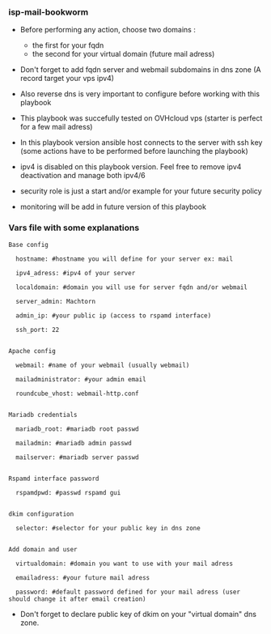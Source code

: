 ### isp-mail-bookworm

- Before performing any action, choose two domains :

  - the first for your fqdn
  - the second for your virtual domain (future mail adress)

- Don't forget to add fqdn server and webmail subdomains in dns zone (A record target your vps ipv4)

- Also reverse dns is very important to configure before working with this playbook

- This playbook was succefully tested on OVHcloud vps (starter is perfect for a few mail adress)

- In this playbook version ansible host connects to the server with ssh key (some actions have to be performed before launching the playbook)

- ipv4 is disabled on this playbook version. Feel free to remove ipv4 deactivation and manage both ipv4/6

- security role is just a start and/or example for your future security policy

- monitoring will be add in future version of this playbook


### Vars file with some explanations


	Base config

	  hostname: #hostname you will define for your server ex: mail

	  ipv4_adress: #ipv4 of your server

	  localdomain: #domain you will use for server fqdn and/or webmail

	  server_admin: Machtorn

	  admin_ip: #your public ip (access to rspamd interface)

	  ssh_port: 22


	Apache config

	  webmail: #name of your webmail (usually webmail)

	  mailadministrator: #your admin email

	  roundcube_vhost: webmail-http.conf


	Mariadb credentials

	  mariadb_root: #mariadb root passwd

	  mailadmin: #mariadb admin passwd

	  mailserver: #mariadb server passwd


	Rspamd interface password

	  rspamdpwd: #passwd rspamd gui


	dkim configuration

	  selector: #selector for your public key in dns zone


	Add domain and user

	  virtualdomain: #domain you want to use with your mail adress

	  emailadress: #your future mail adress

	  password: #default password defined for your mail adress (user should change it after email creation)


- Don't forget to declare public key of dkim on your "virtual domain" dns zone.
